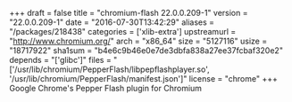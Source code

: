 +++
draft = false
title = "chromium-flash 22.0.0.209-1"
version = "22.0.0.209-1"
date = "2016-07-30T13:42:29"
aliases = "/packages/218438"
categories = ['xlib-extra']
upstreamurl = "http://www.chromium.org/"
arch = "x86_64"
size = "5127116"
usize = "18717922"
sha1sum = "b4e6c9b46e0e7de3dbfa838a27ee37fcbaf320e2"
depends = "['glibc']"
files = "['/usr/lib/chromium/PepperFlash/libpepflashplayer.so', '/usr/lib/chromium/PepperFlash/manifest.json']"
license = "chrome"
+++
Google Chrome's Pepper Flash plugin for Chromium
